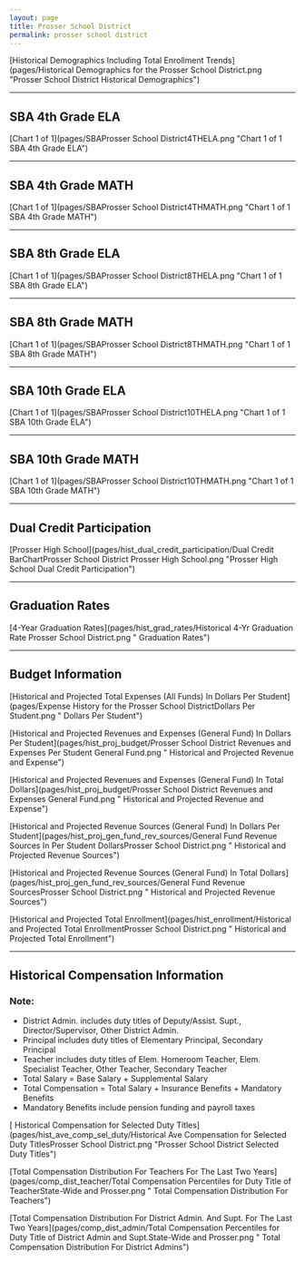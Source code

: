 ```yaml
---
layout: page
title: Prosser School District
permalink: prosser school district
---
```



[Historical Demographics Including Total Enrollment Trends](pages/Historical Demographics for the Prosser School District.png "Prosser School District Historical Demographics")

___

## SBA 4th Grade ELA

[Chart 1 of 1](pages/SBAProsser School District4THELA.png "Chart 1 of 1 SBA 4th Grade ELA")


___

## SBA 4th Grade MATH

[Chart 1 of 1](pages/SBAProsser School District4THMATH.png "Chart 1 of 1 SBA 4th Grade MATH")


___

## SBA 8th Grade ELA

[Chart 1 of 1](pages/SBAProsser School District8THELA.png "Chart 1 of 1 SBA 8th Grade ELA")


___

## SBA 8th Grade MATH

[Chart 1 of 1](pages/SBAProsser School District8THMATH.png "Chart 1 of 1 SBA 8th Grade MATH")


___

## SBA 10th Grade ELA

[Chart 1 of 1](pages/SBAProsser School District10THELA.png "Chart 1 of 1 SBA 10th Grade ELA")


___

## SBA 10th Grade MATH

[Chart 1 of 1](pages/SBAProsser School District10THMATH.png "Chart 1 of 1 SBA 10th Grade MATH")


___

## Dual Credit Participation

[Prosser High School](pages/hist_dual_credit_participation/Dual Credit BarChartProsser School District Prosser High School.png "Prosser High School Dual Credit Participation")


___

## Graduation Rates

[4-Year Graduation Rates](pages/hist_grad_rates/Historical 4-Yr Graduation Rate Prosser School District.png " Graduation Rates")


___

## Budget Information

[Historical and Projected Total Expenses (All Funds) In Dollars Per Student](pages/Expense History for the Prosser School DistrictDollars Per Student.png " Dollars Per Student")

[Historical and Projected Revenues and Expenses (General Fund) In Dollars Per Student](pages/hist_proj_budget/Prosser School District Revenues and Expenses Per Student General Fund.png " Historical and Projected Revenue and Expense")

[Historical and Projected Revenues and Expenses (General Fund) In Total Dollars](pages/hist_proj_budget/Prosser School District Revenues and Expenses General Fund.png " Historical and Projected Revenue and Expense")

[Historical and Projected Revenue Sources (General Fund) In Dollars Per Student](pages/hist_proj_gen_fund_rev_sources/General Fund Revenue Sources In Per Student DollarsProsser School District.png " Historical and Projected Revenue Sources")

[Historical and Projected Revenue Sources (General Fund) In Total Dollars](pages/hist_proj_gen_fund_rev_sources/General Fund Revenue SourcesProsser School District.png " Historical and Projected Revenue Sources")

[Historical and Projected Total Enrollment](pages/hist_enrollment/Historical and Projected Total EnrollmentProsser School District.png " Historical and Projected Total Enrollment")


___

## Historical Compensation Information
### Note:
- District Admin. includes duty titles of Deputy/Assist. Supt., Director/Supervisor, Other District Admin.
- Principal includes duty titles of Elementary Principal, Secondary Principal
- Teacher includes duty titles of Elem. Homeroom Teacher, Elem. Specialist Teacher, Other Teacher, Secondary Teacher
- Total Salary = Base Salary + Supplemental Salary
- Total Compensation = Total Salary + Insurance Benefits + Mandatory Benefits
- Mandatory Benefits include pension funding and payroll taxes

[ Historical Compensation for Selected Duty Titles](pages/hist_ave_comp_sel_duty/Historical Ave Compensation for Selected Duty TitlesProsser School District.png "Prosser School District Selected Duty Titles")

[Total Compensation Distribution For Teachers For The Last Two Years](pages/comp_dist_teacher/Total Compensation Percentiles for Duty Title of TeacherState-Wide and Prosser.png " Total Compensation Distribution For Teachers")

[Total Compensation Distribution For District Admin. And Supt. For The Last Two Years](pages/comp_dist_admin/Total Compensation Percentiles for Duty Title of District Admin and Supt.State-Wide and Prosser.png " Total Compensation Distribution For District Admins")

